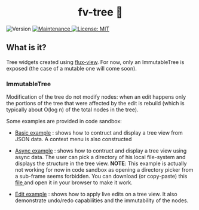 <h1 align="center">fv-tree 👋</h1>

<p>
    <img alt="Version" src="https://img.shields.io/badge/version-0.0.0-blue.svg?cacheSeconds=2592000" />
    <a href="https://github.com/kefranabg/readme-md-generator/graphs/commit-activity" target="_blank">
        <img alt="Maintenance" src="https://img.shields.io/badge/Maintained%3F-yes-green.svg" />
    </a>
    <a href="https://github.com/kefranabg/readme-md-generator/blob/master/LICENSE" target="_blank">
        <img alt="License: MIT" src="https://img.shields.io/badge/License-MIT-yellow.svg" />
    </a>
</p>

> 


## What is it?

Tree widgets created using <a href="https://github.com/youwol/flux-view">flux-view</a>.
For now, only an ImmutableTree is exposed (the case of a mutable one will come soon).

### ImmutableTree 

Modification of the tree do not modify nodes: when an edit happens only the portions of the tree that were affected by the edit is rebuild (which is typically about O(log n) of the total nodes in the tree).


Some examples are provided in code sandbox:
-    <a href='https://codesandbox.io/s/github/youwol/fv-tree/blob/master/src/demos/showcase-basic?file=/index.html'>Basic example</a> : shows how to contruct and display a tree view from JSON data. A context menu is also constructed

-    <a href='https://codesandbox.io/s/github/youwol/fv-tree/blob/master/src/demos/showcase-async?file=/index.html'>Async example</a> : shows how to contruct and display a tree view using async data. The user can pick a directory of his local 
file-system and displays the structure in the tree view. 
**NOTE**: This example is actually not working for now in code sandbox
as opening a directory picker from a sub-frame seems forbidden. You can download (or copy-paste) this 
<a href='https://github.com/youwol/fv-tree/blob/master/src/demos/showcase-async/index.html'> file </a> and open it in
your browser to make it work.

-    <a href='https://codesandbox.io/s/github/youwol/fv-tree/blob/master/src/demos/showcase-edit?file=/index.html'>Edit example</a> : shows how to apply live edits on a tree view. It also demonstrate undo/redo capabilities and the immutability 
of the nodes.